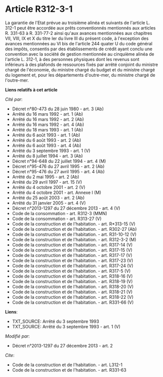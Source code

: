 # Article R312-3-1

La garantie de l'Etat prévue au troisième alinéa et suivants de l'article L. 312-1 peut être accordée aux prêts conventionnés
mentionnés aux articles R. 331-63 à R. 331-77-2 ainsi qu'aux avances mentionnées aux chapitres VII, VIII, IX et X du titre
Ier du livre III du présent code, à l'exception des avances mentionnées au VI bis de l'article 244 quater U du code général
des impôts, consentis par des établissements de crédit ayant conclu une convention avec la société de gestion mentionnée au
cinquième alinéa de l'article L. 312-1, à des personnes physiques dont les revenus sont inférieurs à des plafonds de
ressources fixés par arrêté conjoint du ministre chargé de l'économie, du ministre chargé du budget et du ministre chargé du
logement et, pour les départements d'outre-mer, du ministre chargé de l'outre-mer.

**Liens relatifs à cet article**

_Cité par_:

  - Décret n°80-473 du 28 juin 1980 - art. 3 (Ab)
  - Arrêté du 16 mars 1992 - art. 1 (Ab)
  - Arrêté du 16 mars 1992 - art. 2 (Ab)
  - Arrêté du 16 mars 1992 - art. 4 (Ab)
  - Arrêté du 18 mars 1993 - art. 1 (Ab)
  - Arrêté du 6 août 1993 - art. 1 (Ab)
  - Arrêté du 6 août 1993 - art. 2 (Ab)
  - Arrêté du 6 août 1993 - art. 4 (Ab)
  - Arrêté du 3 septembre 1993 - art. 1 (V)
  - Arrêté du 8 juillet 1994 - art. 3 (Ab)
  - Décret n°94-648 du 22 juillet 1994 - art. 4 (M)
  - Décret n°95-476 du 27 avril 1995 - art. 2 (Ab)
  - Décret n°95-476 du 27 avril 1995 - art. 4 (Ab)
  - Arrêté du 2 mai 1995 - art. 2 (Ab)
  - Arrêté du 29 avril 1997 - art. 15 (V)
  - Arrêté du 4 octobre 2001 - art. 2 (V)
  - Arrêté du 4 octobre 2001 - art. Annexe I (M)
  - Arrêté du 25 août 2003 - art. 2 (Ab)
  - Arrêté du 31 janvier 2005 - art. 4 (V)
  - Décret n°2013-1297 du 27 décembre 2013 - art. 4 (V)
  - Code de la consommation - art. R312-3 (MMN)
  - Code de la consommation - art. R313-27 (V)
  - Code de la construction et de l'habitation. - art. R*313-15 (V)
  - Code de la construction et de l'habitation. - art. R302-27 (Ab)
  - Code de la construction et de l'habitation. - art. R31-10-12 (V)
  - Code de la construction et de l'habitation. - art. R312-3-2 (M)
  - Code de la construction et de l'habitation. - art. R317-14 (V)
  - Code de la construction et de l'habitation. - art. R317-15 (V)
  - Code de la construction et de l'habitation. - art. R317-17 (V)
  - Code de la construction et de l'habitation. - art. R317-23 (V)
  - Code de la construction et de l'habitation. - art. R317-24 (V)
  - Code de la construction et de l'habitation. - art. R317-5 (V)
  - Code de la construction et de l'habitation. - art. R318-16 (V)
  - Code de la construction et de l'habitation. - art. R318-19 (V)
  - Code de la construction et de l'habitation. - art. R318-20 (V)
  - Code de la construction et de l'habitation. - art. R318-21 (V)
  - Code de la construction et de l'habitation. - art. R318-22 (V)
  - Code de la construction et de l'habitation. - art. R331-66 (V)

**Liens**:

  - TXT_SOURCE: Arrêté du 3 septembre 1993
  - TXT_SOURCE: Arrêté du 3 septembre 1993 - art. 1 (V)

_Modifié par_:

  - Décret n°2013-1297 du 27 décembre 2013 - art. 2

_Cite_:

  - Code de la construction et de l'habitation. - art. L312-1
  - Code de la construction et de l'habitation. - art. R331-63
